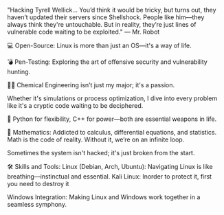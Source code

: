 "Hacking Tyrell Wellick... You’d think it would be tricky, but turns out, they haven’t updated their servers since Shellshock. People like him—they always think they're untouchable. But in reality, they’re just lines of vulnerable code waiting to be exploited." — Mr. Robot

💻 Open-Source: Linux is more than just an OS—it's a way of life.

💣 Pen-Testing: Exploring the art of offensive security and vulnerability hunting.

🧑‍🔬 Chemical Engineering isn’t just my major; it's a passion.


Whether it's simulations or process optimization, I dive into every problem like it's a cryptic code waiting to be deciphered.

🤖 Python for flexibility, C++ for power—both are essential weapons in life.

📐 Mathematics: Addicted to calculus, differential equations, and statistics. Math is the code of reality. Without it, we’re on an infinite loop.
 
Sometimes the system isn't hacked; it's just broken from the start.


🛠 Skills and Tools:
Linux (Debian, Arch, Ubuntu): Navigating Linux is like breathing—instinctual and essential.
Kali Linux: Inorder to protect it, first you need to destroy it

Windows Integration: Making Linux and Windows work together in a seamless symphony.
